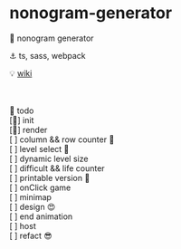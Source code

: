 # nonogram-generator

🤘 nonogram generator

⚓ ts, sass, webpack

💡 [wiki](https://en.wikipedia.org/wiki/Nonogram)

<br>
<br>
💭 todo<br>
[🎉] init<br>
[🎉] render <br>
[ ] column && row counter 🧨<br>
[ ] level select 🧨<br>
[ ] dynamic level size<br>
[ ] difficult && life counter<br>
[ ] printable version 🧨<br>
[ ] onClick game<br>
[ ] minimap<br>
[ ] design 😍<br>
[ ] end animation<br>
[ ] host<br>
[ ] refact 😎<br>
